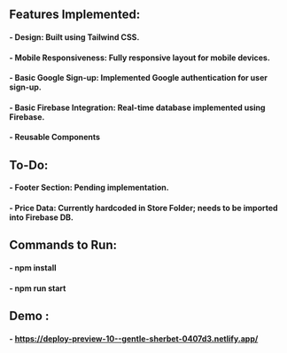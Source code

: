 ## Features Implemented:

#### - Design: Built using Tailwind CSS.

#### - Mobile Responsiveness: Fully responsive layout for mobile devices.

#### - Basic Google Sign-up: Implemented Google authentication for user sign-up.

#### - Basic Firebase Integration: Real-time database implemented using Firebase.

#### - Reusable Components

## To-Do:

#### - Footer Section: Pending implementation.

#### - Price Data: Currently hardcoded in Store Folder; needs to be imported into Firebase DB.

## Commands to Run:

#### - npm install

#### - npm run start

## Demo :

#### - https://deploy-preview-10--gentle-sherbet-0407d3.netlify.app/

